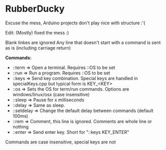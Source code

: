 # RubberDucky

Excuse the mess, Arduino projects don't play nice with structure :'(

Edit: (Mostly) fixed the mess :)

Blank linkes are ignored
Any line that doesn't start with a command is sent as is (including carriage return)

**Commands:**
- ::term => Open a terminal. Requires ::OS to be set
- ::run => Run a program. Requires ::OS to be set
- ::keys => Send key combination. Special keys are handled in specialKeys.cpp but typical form is KEY_\<KEY\>
- ::os => Sets the OS for term/run commands. Options are windows/linux/osx (case insensitive)
- ::sleep => Pause for x milliseconds
- ::delay => Same as sleep.
- ::setdelay => Change the default delay between commands (default 100ms)
- ::rem => Comment, this line is ignored. Comments are whole line or nothing
- ::enter => Send enter key. Short for "::keys KEY_ENTER"

Commands are case insensitive, special keys are not
